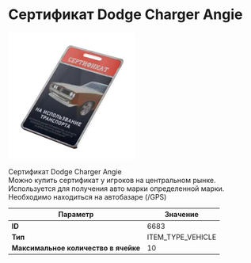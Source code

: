 # Сертификат Dodge Charger Angie

![Item Image](../img/6683.webp?raw=true)

Сертификат Dodge Charger Angie<br>Можно купить сертификат у игроков на центральном рынке.<br>Используется для получения авто марки определенной марки.<br>Необходимо находиться на автобазаре (/GPS)


| Параметр | Значение |
|----------|----------|
| **ID** | 6683 |
| **Тип** | ITEM_TYPE_VEHICLE |
| **Максимальное количество в ячейке** | 10 |

